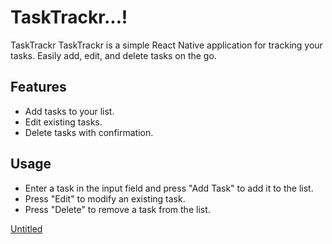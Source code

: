 

# TaskTrackr...!


TaskTrackr
TaskTrackr is a simple React Native application for tracking your tasks. Easily add, edit, and delete tasks on the go.

## Features

- Add tasks to your list.
- Edit existing tasks.
- Delete tasks with confirmation.

## Usage

-  Enter a task in the input field and press "Add Task" to add it to the list.
-  Press "Edit" to modify an existing task.
-  Press "Delete" to remove a task from the list.

 [Untitled](https://github.com/rashmisharmila/TODO-APP/assets/108237108/423788b4-8c06-4879-b831-3e8db10efc6c)

